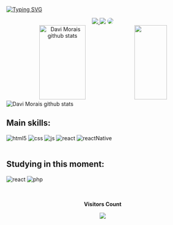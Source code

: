 [![Typing SVG](https://readme-typing-svg.herokuapp.com/?color=6495ED&size=35&center=true&vCenter=true&width=1000&lines=HELLO,+My+name+is+Davi+Morais;I'm+18+years+old;I'm+from+Brazil;Be+Welcome!+:%29)](https://git.io/typing-svg)

<div align="center"> 
<a href="https://www.instagram.com/davim38/" target="_blank"><img src="https://img.shields.io/badge/-Instagram-%23E4405F?style=for-the-badge&logo=instagram&logoColor=white"</a>
<a href = "mailto:daviimorais39@gmail.com"> <img src="https://img.shields.io/badge/-Gmail-%23333?style=for-the-badge&logo=gmail&logoColor=white" target="_blank"></a>
<a href="https://www.linkedin.com/in/davi-morais-46680b23a/" target="_blank"><img src="https://img.shields.io/badge/-LinkedIn-%230077B5?style=for-the-badge&logo=linkedin&logoColor=white" style="border-radius: 30px" target="_blank"></a> 
  </div>


 
<div align="center">  
  <img width="49%" height="195px" src="https://github-readme-stats.vercel.app/api?username=Davim187&show_icons=true&count_private=true&hide_border=true&title_color=00000&icon_color=00000&text_color=c9d1d9&bg_color=0d1117" alt="Davi Morais github stats" /> 
  <img width="41%" height="195px" src="https://github-readme-stats.vercel.app/api/top-langs/?username=Davim187&layout=compact&hide_border=true&title_color=00000&text_color=00000&bg_color=0d1117" />
</div>
	
	
<img src="https://github-readme-activity-graph.cyclic.app/graph?username=Davim187&bg_color=000000&color=ffffff&line=ffffff&point=7357ff&area=true&hide_border=true" alt="Davi Morais github stats" /> 

	
## Main skills:

<div style="display: inline_block">
  <img align="center" alt="html5" src="https://img.shields.io/badge/HTML5-E34F26?style=for-the-badge&logo=html5&logoColor=white" />
  <img align="center" alt="css" src="https://img.shields.io/badge/CSS3-1572B6?style=for-the-badge&logo=css3&logoColor=white" />
  <img align="center" alt="js" src="https://img.shields.io/badge/JavaScript-F7DF1E?style=for-the-badge&logo=javascript&logoColor=black" />
  <img align="center" alt="react" src="https://img.shields.io/badge/React-20232A?style=for-the-badge&logo=react&logoColor=61DAFB" />
  <img align="center" alt="reactNative" src="https://img.shields.io/badge/React_Native-20232A?style=for-the-badge&logo=react&logoColor=61DAFB" />
</div><br/>
	
## Studying in this moment:
	
<div style="display: inline_block">
  <img align="center" alt="react" src="https://img.shields.io/badge/-React.js-0D1117?style=for-the-badge&logo=react&labelColor=0D1117" />
  <img align="center" alt="php" src="https://img.shields.io/badge/PHP-777BB4?style=for-the-badge&logo=php&logoColor=white" />
</div><br/>

	
<div align="center">
<br>
<p align="centre"><b>Visitors Count</b></p>  
<p align="center"><img align="center" src="https://profile-counter.glitch.me/{Davim187}/count.svg" /></p> 
<br>
</div>
